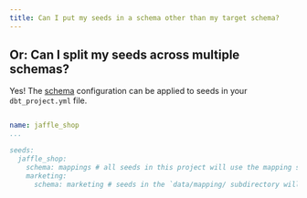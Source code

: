 ```yaml
---
title: Can I put my seeds in a schema other than my target schema?
---
```

## Or: Can I split my seeds across multiple schemas?

Yes! The [schema](reference/configs/schema.md) configuration can be applied to seeds in your `dbt_project.yml` file.

<File name='dbt_project.yml'>

```yml

name: jaffle_shop
...

seeds:
  jaffle_shop:
    schema: mappings # all seeds in this project will use the mapping schema by default
    marketing:
      schema: marketing # seeds in the `data/mapping/ subdirectory will use the marketing schema
```

</File>
